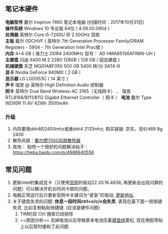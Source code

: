 ## 笔记本硬件

**电脑型号**    戴尔 Inspiron 7460 笔记本电脑  (扫描时间：2017年10月31日)  
**操作系统**    Windows 10 专业版 64位 ( 4.09.00.0904 )  
**处理器**    英特尔 Core i5-7200U @ 2.50GHz 双核  
**主板**    戴尔 0DCHVF ( 英特尔 7th Generation Processor Family/DRAM Registers - 5904 - 7th Generation Intel Proc槟 )  
**内存**    4+4 GB ( 海力士 DDR4 2400MHz  型号： AD HMA851S6AFR6N-UH )  
**主硬盘**    闪迪 X400 M.2 2280 128GB ( 128 GB / 固态硬盘 )   
**机械硬盘**     东芝  MQ01ABF050   500 GB     5400 转/分   SATA III  
**显卡**    Nvidia GeForce 940MX ( 2 GB )    
**显示器**    LG LGD053C ( 14 英寸  )  
**声卡**    瑞昱  @ 英特尔 High Definition Audio 控制器  
**网卡**    英特尔 Dual Band Wireless-AC 3165（无线网卡） 、  瑞昱 RTL8168/8111/8112 Gigabit Ethernet Controller（ 网卡   ）
**电池** 戴尔 Type WDX0R 11.4V 42Wh 3500mAh



### 升级

1. 内存要用ddr4的2400mhz或者ddr4 2133mhz; 购买链接: 京东，现价469 8g 2400
2. 散热风扇：[戴尔燃7000风扇散热器](https://item.taobao.com/item.htm?id=554521273079)
3. 其他： 贴吧一个很好的问题解决帖子：<https://tieba.baidu.com/p/4988940556>



## 常见问题

1. 更新intel的集成显卡（只使用[官网](http://www.dell.com/support/home/CN/zh/cnbsd1/product-support/servicetag/1FQXRC2/drivers?os=wt64a&DCP=DNDTAG)的驱动22.20.16.4836, 再更新会出现闪屏的问题）可以解决开机长时间卡顿的问题。
2. 电脑正常运行后只更新官网中关键词为"紧急"的驱动, [更新地址](https://www.dell.com/support/home/cn/zh/cnbsd1/product-support/servicetag/1fqxrc2/drivers?os=wt64a&dcp=dndtag).
3. 关于键盘失灵的问题: **休息一段时间ctrl+x/c/v会失灵.** 表现在最下面一排按键失灵, 比如复制粘贴快捷键. (应该是硬件问题)
   1. TIM的双 Ctrl 搜索已经排除
   4. ==原因分析== 去掉电池以后导致原本电池压着<u>键盘线</u>蓬松, 现在用胶带贴上以后暂时缓和了此问题.